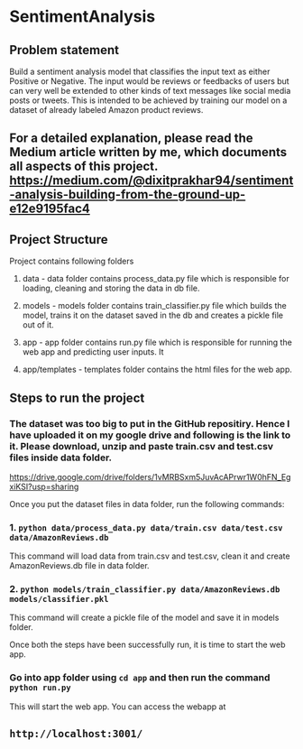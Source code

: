 # SentimentAnalysis


## Problem statement

Build a sentiment analysis model that classifies the input text as either Positive or Negative. The input would be reviews or feedbacks of users but can very well be extended to other kinds of text messages like social media posts or tweets. This is intended to be achieved by training our model on a dataset of already labeled Amazon product reviews.

## For a detailed explanation, please read the Medium article written by me, which documents all aspects of this project.  https://medium.com/@dixitprakhar94/sentiment-analysis-building-from-the-ground-up-e12e9195fac4


## Project Structure 

Project contains following folders
1. data - data folder contains process_data.py file which is responsible for loading, cleaning and storing the data in db file.

2. models - models folder contains train_classifier.py file which builds the model, trains it on the dataset saved in the db and creates a pickle file out of it.

3. app - app folder contains run.py file which is responsible for running the web app and predicting user inputs. It 

4. app/templates - templates folder contains the html files for the web app.


## Steps to run the project

### The dataset was too big to put in the GitHub repositiry. Hence I have uploaded it on my google drive and following is the link to it. Please download, unzip and paste train.csv and test.csv files inside data folder.

https://drive.google.com/drive/folders/1vMRBSxm5JuvAcAPrwr1W0hFN_EgxiKSI?usp=sharing

Once you put the dataset files in data folder, run the following commands:

### 1. `python data/process_data.py data/train.csv data/test.csv data/AmazonReviews.db` 

This command will load data from train.csv and test.csv, clean it and create AmazonReviews.db file in data folder.

### 2. `python models/train_classifier.py data/AmazonReviews.db models/classifier.pkl`

This command will create a pickle file of the model and save it in models folder.

Once both the steps have been successfully run, it is time to start the web app.

### Go into app folder using `cd app` and then run the command `python run.py` 

This will start the web app. You can access the webapp at 
## `http://localhost:3001/`
